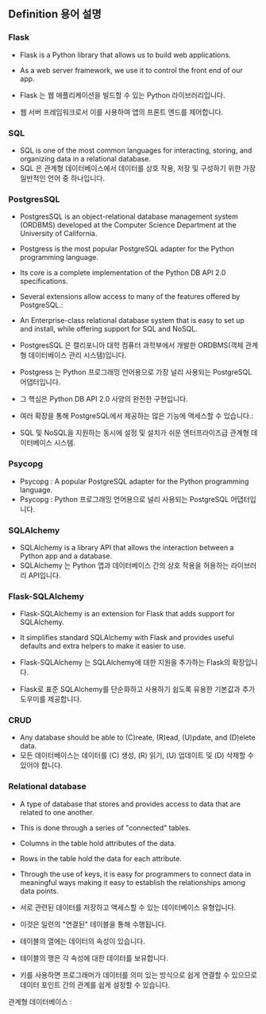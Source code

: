## Definition 용어 설명

### Flask

* Flask is a Python library that allows us to build web applications. 
* As a web server framework, we use it to control the front end of our app.

* Flask 는 웹 애플리케이션을 빌드할 수 있는 Python 라이브러리입니다. 
* 웹 서버 프레임워크로서 이를 사용하여 앱의 프론트 엔드를 제어합니다.

### SQL

* SQL is one of the most common languages for interacting, storing, and organizing data in a relational database.
* SQL 은 관계형 데이터베이스에서 데이터를 상호 작용, 저장 및 구성하기 위한 가장 일반적인 언어 중 하나입니다.

### PostgresSQL

* PostgresSQL is an object-relational database management system (ORDBMS) developed at the Computer Science Department at the University of California.
* Postgress is the most popular PostgreSQL adapter for the Python programming language. 
* Its core is a complete implementation of the Python DB API 2.0 specifications. 
* Several extensions allow access to many of the features offered by PostgreSQL.: 
* An Enterprise-class relational database system that is easy to set up and install, while offering support for SQL and NoSQL.

* PostgresSQL 은 캘리포니아 대학 컴퓨터 과학부에서 개발한 ORDBMS(객체 관계형 데이터베이스 관리 시스템)입니다.
* Postgress 는 Python 프로그래밍 언어용으로 가장 널리 사용되는 PostgreSQL 어댑터입니다. 
* 그 핵심은 Python DB API 2.0 사양의 완전한 구현입니다. 
* 여러 확장을 통해 PostgreSQL에서 제공하는 많은 기능에 액세스할 수 있습니다.: 
* SQL 및 NoSQL을 지원하는 동시에 설정 및 설치가 쉬운 엔터프라이즈급 관계형 데이터베이스 시스템.

### Psycopg

* Psycopg : A popular PostgreSQL adapter for the Python programming language.
* Psycopg : Python 프로그래밍 언어용으로 널리 사용되는 PostgreSQL 어댑터입니다.

### SQLAlchemy

* SQLAlchemy is a library API that allows the interaction between a Python app and a database.
* SQLAlchemy 는 Python 앱과 데이터베이스 간의 상호 작용을 허용하는 라이브러리 API입니다.

### Flask-SQLAlchemy

* Flask-SQLAlchemy is an extension for Flask that adds support for SQLAlchemy. 
* It simplifies standard SQLAlchemy with Flask and provides useful defaults and extra helpers to make it easier to use.

* Flask-SQLAlchemy 는 SQLAlchemy에 대한 지원을 추가하는 Flask의 확장입니다. 
* Flask로 표준 SQLAlchemy를 단순화하고 사용하기 쉽도록 유용한 기본값과 추가 도우미를 제공합니다.

### CRUD

* Any database should be able to (C)reate, (R)ead, (U)pdate, and (D)elete data.
* 모든 데이터베이스는 데이터를 (C) 생성, (R) 읽기, (U) 업데이트 및 (D) 삭제할 수 있어야 합니다.

### Relational database

* A type of database that stores and provides access to data that are related to one another. 
* This is done through a series of "connected" tables. 
* Columns in the table hold attributes of the data. 
* Rows in the table hold the data for each attribute. 
* Through the use of keys, it is easy for programmers to connect data in meaningful ways making it easy to establish the relationships among data points.

* 서로 관련된 데이터를 저장하고 액세스할 수 있는 데이터베이스 유형입니다. 
* 이것은 일련의 "연결된" 테이블을 통해 수행됩니다. 
* 테이블의 열에는 데이터의 속성이 있습니다. 
* 테이블의 행은 각 속성에 대한 데이터를 보유합니다. 
* 키를 사용하면 프로그래머가 데이터를 의미 있는 방식으로 쉽게 연결할 수 있으므로 데이터 포인트 간의 관계를 쉽게 설정할 수 있습니다.










관계형 데이터베이스 : 
